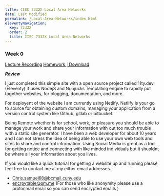 ```yaml
---
title: CISC 7332X Local Area Networks
date: Last Modified 
permalink: /Local-Area-Networks/index.html
eleventyNavigation:
  key: 7332X
  order: 2
  title: CISC 7332X Local Area Networks
---
```



### Week 0

[Lecture Recording](https://youtu.be/FhQ51oToZgI)
[Homework | Download](http://theparticle.com/cs/bc/net/homeworks.html)
<!-- [Homework | Completed]() -->
<!-- [Youtube Video Explainer Video]() -->

***Review***

I just completed this simple site with a open source project 
called 11ty.dev. (Eleventy) It uses NodejS and Nunjucks Templating engine to rapidly put together websites, for blogging, documentation, and more. 

For deployent of the website I am currently using Netlify. Netlify is your go to source for obtaining custom domains, managing your application from a version control system like Github, gitlab or bitbucket.

 Being Remote whether is for school, work, or pleasure you should be able to manage your work and share your information with out too much trouble with a static site generator. I have been a web developer for about 10 years and I can not stress the idea of being able to use your own web tools and sites to share and control information. Using Social Media is great as a tool for getting notice and connecting with like minded individuals but it shuoldnt be where all your information about you lives.

 If you would like a quick tutorial for getting a website up and running please feel free to contact me at  my either email addresses.

- Chris.samuel68@bcmail.cuny.edu 
- encrpytable@pm.me (For those who like anonymity please use a protonmail email so you can send encrypted emails ) 

